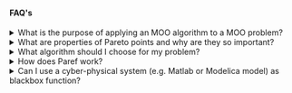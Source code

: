 #### FAQ's

<details>
  <summary>What is the purpose of applying an MOO algorithm to a MOO problem?</summary>

In MOO problems we commonly consider a [blackbox function](https://en.wikipedia.org/wiki/Black_box) with multiple conflicting
targets.
We are interested in its [Pareto front](https://en.wikipedia.org/wiki/Pareto_front) representing the
optimal trade-offs of the (conflicting) objectives.
Since the function of interest is a *blackbox* function, determining the whole Pareto front
is not possible in general.
Instead, we apply an MOO algorithm in order to iteratively determine a finite subset of the Pareto front
of the blackbox function.

</details>

<details>
  <summary>What are properties of Pareto points and why are they so important?</summary>
After each MOO, the user evaluates the output against his or her preference for certain Pareto points.
For example, the user may prioritise some objectives over others and accordingly prefer Pareto
points that reflect this preference. Any such preference is a property of the Pareto points.

Especially for expensive blackbox functions, the user wants to have as few evaluations of the blackbox function
as possible and at the same time the best possible Pareto points with respect to his preferences.
Evaluating other Pareto points would only waste valuable resources.
An MOO algorithm that explicitly targets only Pareto points with these characteristics is, by its nature,
inherently the best fit for the user's problem. This is what we call a problem tailored MOO algorithm and
what Paref provides.
</details>

<details>
  <summary>What algorithm should I choose for my problem?</summary>

As each algorithm targets different properties of the Pareto points,
you should choose the algorithm that best fits your preference.
As a starting point you could answer the following questions:

- Do you want as many Pareto points as possible or are you only interested in a (couple of) Pareto point(s)?
- Do you have a preference for some objectives?
- Do you first want to have a rough idea of the Pareto front?

Based on those answers you may have a look at [Paref's algorithms](./moo-algorithms.md)
and choose the one that fits your preference best.

A good initial algorithm is the ``ExpressSearch.minimal_search`` algorithm, which provides a rough idea of
the Pareto front. Then, the ``Info``class provides information about the Pareto front which help you guide the further
optimization process.

</details>

<details>
  <summary>How does Paref work?</summary>

We refer to [the basics](./basics.md) for the general workflow of Paref.
Paref's algorithm are all constructed as follows:

1. A [GPR](https://en.wikipedia.org/wiki/Gaussian_process_regression) is fitted to the evaluations of the blackbox function.
2. The (expensive) blackbox function is replaced by the (cheap) GPR.
3. The concatination of the GPR with some [Pareto reflection](./reflections.md) is optimized.

At the core, Pareto reflections are the mathematical concept that allows us to construct MOO algorithms targeting
certain properties of Pareto points.
See [here](https://papers.ssrn.com/sol3/papers.cfm?abstract_id=4668407) for
the mathematical background of Pareto reflections.

</details>

<details>
  <summary>Can I use a cyber-physical system (e.g. Matlab or Modelica model) as blackbox function?</summary>

Yes. Paref is well suited for this purpose, and we have done this many times in the past.
However, Paref does not currently provide a direct interface to these systems. You have to implement it yourself.
We are currently working on providing a direct interface to these systems.

</details>
